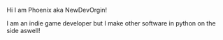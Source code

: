 Hi I am Phoenix aka NewDevOrgin!

I am an indie game developer but I make other software in python on the side aswell!
